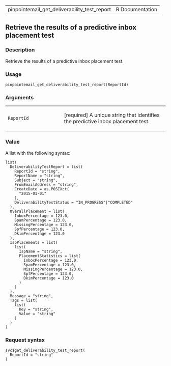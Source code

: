 <table style="width: 100%;">
<tbody>
<tr class="odd">
<td>pinpointemail_get_deliverability_test_report</td>
<td style="text-align: right;">R Documentation</td>
</tr>
</tbody>
</table>

## Retrieve the results of a predictive inbox placement test

### Description

Retrieve the results of a predictive inbox placement test.

### Usage

    pinpointemail_get_deliverability_test_report(ReportId)

### Arguments

<table>
<colgroup>
<col style="width: 35%" />
<col style="width: 65%" />
</colgroup>
<tbody>
<tr class="odd">
<td><code
id="pinpointemail_get_deliverability_test_report_:_ReportId">ReportId</code></td>
<td><p>[required] A unique string that identifies the predictive inbox
placement test.</p></td>
</tr>
</tbody>
</table>

### Value

A list with the following syntax:

    list(
      DeliverabilityTestReport = list(
        ReportId = "string",
        ReportName = "string",
        Subject = "string",
        FromEmailAddress = "string",
        CreateDate = as.POSIXct(
          "2015-01-01"
        ),
        DeliverabilityTestStatus = "IN_PROGRESS"|"COMPLETED"
      ),
      OverallPlacement = list(
        InboxPercentage = 123.0,
        SpamPercentage = 123.0,
        MissingPercentage = 123.0,
        SpfPercentage = 123.0,
        DkimPercentage = 123.0
      ),
      IspPlacements = list(
        list(
          IspName = "string",
          PlacementStatistics = list(
            InboxPercentage = 123.0,
            SpamPercentage = 123.0,
            MissingPercentage = 123.0,
            SpfPercentage = 123.0,
            DkimPercentage = 123.0
          )
        )
      ),
      Message = "string",
      Tags = list(
        list(
          Key = "string",
          Value = "string"
        )
      )
    )

### Request syntax

    svc$get_deliverability_test_report(
      ReportId = "string"
    )
